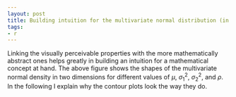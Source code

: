```yaml
---
layout: post
title: Building intuition for the multivariate normal distribution (in 2D)
tags:
- r
---
```


Linking the visually perceivable properties with the more mathematically abstract ones helps greatly in building an intuition for a mathematical concept at hand.
The above figure shows the shapes of the multivariate normal density in two dimensions for different values of $\mu$, $\sigma_1^2$, $\sigma_2^2$, and $\rho$. In the following I explain why the contour plots look the way they do.
